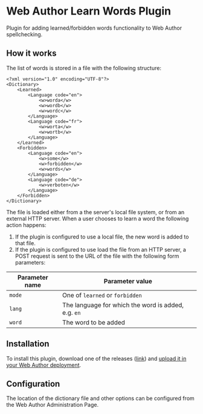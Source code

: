 Web Author Learn Words Plugin
=============================

Plugin for adding learned/forbidden words functionality to Web Author spellchecking.

How it works
------------

The list of words is stored in a file with the following structure:

```
<?xml version="1.0" encoding="UTF-8"?>
<Dictionary>
    <Learned>
        <Language code="en">
            <w>worda</w>
            <w>wordb</w>
            <w>wordc</w>
        </Language>
        <Language code="fr">
            <w>worta</w>
            <w>wortb</w>
        </Language>
    </Learned>
    <Forbidden>
        <Language code="en">
            <w>some</w>
            <w>forbidden</w>
            <w>words</w>
        </Language>
        <Language code="de">
            <w>verboten</w>
        </Language>
    </Forbidden>
</Dictionary>
```

The file is loaded either from a the server's local file system, or from an external HTTP server. When a user chooses to
learn a word the following action happens:
1. If the plugin is configured to use a local file, the new word is added to that file.
2. If the plugin is configured to use load the file from an HTTP server, a POST request is sent to the URL of the file
with the following form parameters:

| Parameter name | Parameter value                 |
| -------------- |-------------------------------- |
| `mode`         | One of `learned` or `forbidden` |
| `lang`         | The language for which the word is added, e.g. `en`     |
| `word`         | The word to be added            |

Installation
------------

To install this plugin, download one of the releases ([link](https://github.com/oxygenxml/web-author-learn-words-plugin/releases)) and [upload it in your Web Author deployment](https://www.oxygenxml.com/doc/ug-webauthor/topics/webapp-configure-plugins.html).

Configuration
-------------

The location of the dictionary file and other options can be configured from the Web Author Administration Page.

